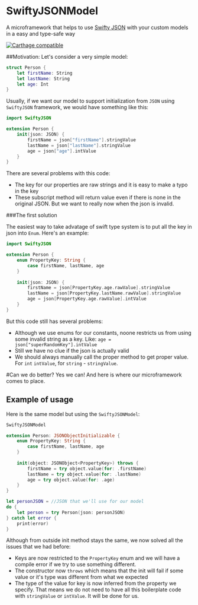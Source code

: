 # SwiftyJSONModel
A microframework that helps to use [Swifty JSON](https://github.com/SwiftyJSON/SwiftyJSON) with your custom models in a easy and type-safe way

[![Carthage compatible](https://img.shields.io/badge/Carthage-compatible-4BC51D.svg?style=flat)](https://github.com/Carthage/Carthage)

##Motivation:
Let's consider a very simple model:

```swift
struct Person {
    let firstName: String
    let lastName: String
    let age: Int
}
```
Usually, if we want our model to support initialization from `JSON` using `SwiftyJSON` framework, we would have something like this:

```swift
import SwiftyJSON

extension Person {
    init(json: JSON) {
        firstName = json["firstName"].stringValue
        lastName = json["lastName"].stringValue
        age = json["age"].intValue
    }
}
```
There are several problems with this code:

  * The key for our properties are raw strings and it is easy to make a typo in the key
  * These subscript method will return value even if there is none in the original JSON. But we want to really now when the json is invalid.

###The first solution

The easiest way to take advatage of swift type system is to put all the key in json into `Enum`. Here's an example:

```swift
import SwiftyJSON

extension Person {
    enum PropertyKey: String {
        case firstName, lastName, age
    }
    
    init(json: JSON) {
        firstName = json[PropertyKey.age.rawValue].stringValue
        lastName = json[PropertyKey.lastName.rawValue].stringValue
        age = json[PropertyKey.age.rawValue].intValue
    }
}
```

But this code still has several problems:

* Although we use enums for our constants, noone restricts us from using some invalid string as a key. Like: `age = json["superRandomKey"].intValue`
* Still we have no clue if the json is actually valid
* We should always manually call the proper method to get proper value. For `int` `intValue`, for `string` - `stringValue`.

#Can we do better?
Yes we can! And here is where our microframework comes to place. 
## Example of usage
Here is the same model but using the `SwiftyJSONModel`:

```swift
SwiftyJSONModel

extension Person: JSONObjectInitializable {
    enum PropertyKey: String {
        case firstName, lastName, age
    }
    
    init(object: JSONObject<PropertyKey>) throws {
        firstName = try object.value(for: .firstName)
        lastName = try object.value(for: .lastName)
        age = try object.value(for: .age)
    }
}

let personJSON = //JSON that we'll use for our model
do {
    let person = try Person(json: personJSON)
} catch let error {
    print(error)
}
```

Although from outside init method stays the same, we now solved all the issues that we had before:

* Keys are now restricted to the `PropertyKey` enum and we will have a compile error if we try to use something different.
* The constructor now `throws` which means that the init will fail if some value or it's type was different from what we expected
* The type of the value for key is now inferred from the property we specify. That means we do not need to have all this boilerplate code with `stringValue` or `intValue`. It will be done for us.


